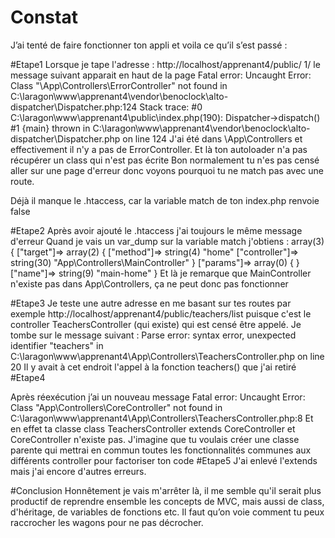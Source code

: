 # Constat
J’ai tenté de faire fonctionner ton appli et voila ce qu’il s’est passé :

#Etape1
Lorsque je tape l'adresse : http://localhost/apprenant4/public/
1/ le message suivant apparait en haut de la page
   Fatal error: Uncaught Error: Class "\App\Controllers\ErrorController" not found in C:\laragon\www\apprenant4\vendor\benoclock\alto-dispatcher\Dispatcher.php:124 Stack trace: #0 C:\laragon\www\apprenant4\public\index.php(190): Dispatcher->dispatch() #1 {main} thrown in C:\laragon\www\apprenant4\vendor\benoclock\alto-dispatcher\Dispatcher.php on line 124
   J'ai été dans \App\Controllers et effectivement il n'y a pas de ErrorController. Et là ton autoloader n'a pas récupérer un class qui n'est pas écrite
   Bon normalement tu n'es pas censé aller sur une page d'erreur donc voyons pourquoi tu ne match pas avec une route.

Déjà il manque le .htaccess, car la variable match de ton index.php renvoie false 

#Etape2
Après avoir ajouté le .htaccess j'ai toujours le même message d'erreur
Quand je vais un var_dump sur la variable match j'obtiens :
array(3) { ["target"]=> array(2) { ["method"]=> string(4) "home" ["controller"]=> string(30) "App\Controllers\MainController" } ["params"]=> array(0) { } ["name"]=> string(9) "main-home" }
Et là je remarque que MainController n'existe pas dans App\Controllers, ça ne peut donc pas fonctionner

#Etape3
Je teste une autre adresse en me basant sur tes routes par exemple
http://localhost/apprenant4/public/teachers/list puisque c'est le controller TeachersController (qui existe) qui est censé être appelé.
Je tombe sur le message suivant : 
Parse error: syntax error, unexpected identifier "teachers" in C:\laragon\www\apprenant4\App\Controllers\TeachersController.php on line 20
Il y avait à cet endroit l'appel à la fonction teachers() que j'ai retiré
#Etape4


 Après réexécution j’ai un nouveau message
        Fatal error: Uncaught Error: Class "App\Controllers\CoreController" not found in C:\laragon\www\apprenant4\App\Controllers\TeachersController.php:8
Et en effet ta classe class TeachersController extends CoreController et CoreController n'existe pas.
J'imagine que tu voulais créer une classe parente qui mettrai en commun toutes les fonctionnalités communes aux différents controller pour factoriser ton code
#Etape5
J'ai enlevé l'extends mais j'ai encore d'autres erreurs.

#Conclusion
Honnêtement je vais m'arrêter là, il me semble qu'il serait plus productif de reprendre ensemble les concepts de MVC, mais aussi de class, d'héritage, de variables de fonctions etc. Il faut qu’on voie comment tu peux raccrocher les wagons pour ne pas décrocher.
